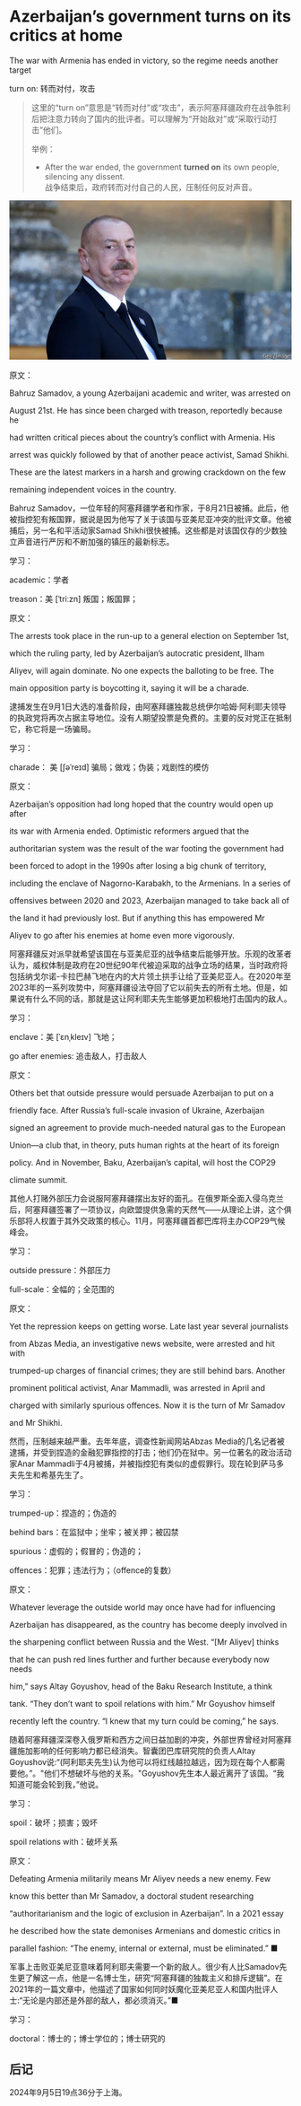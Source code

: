 # Azerbaijan’s government turns on its critics at home

The war with Armenia has ended in victory, so the regime needs another target

turn on: 转而对付，攻击

>这里的“turn on”意思是“转而对付”或“攻击”，表示阿塞拜疆政府在战争胜利后把注意力转向了国内的批评者。可以理解为“开始敌对”或“采取行动打击”他们。
>
>举例：  
>- After the war ended, the government **turned on** its own people, silencing any dissent.  
>战争结束后，政府转而对付自己的人民，压制任何反对声音。

![image-20240905192440245](./assets/image-20240905192440245.png)

原文：

Bahruz Samadov, a young Azerbaijani academic and writer, was arrested on

August 21st. He has since been charged with treason, reportedly because he

had written critical pieces about the country’s conflict with Armenia. His

arrest was quickly followed by that of another peace activist, Samad Shikhi.

These are the latest markers in a harsh and growing crackdown on the few

remaining independent voices in the country.

Bahruz Samadov，一位年轻的阿塞拜疆学者和作家，于8月21日被捕。此后，他被指控犯有叛国罪，据说是因为他写了关于该国与亚美尼亚冲突的批评文章。他被捕后，另一名和平活动家Samad Shikhi很快被捕。这些都是对该国仅存的少数独立声音进行严厉和不断加强的镇压的最新标志。

学习：

academic：学者

treason：美 [ˈtriːzn] 叛国；叛国罪；

原文：

The arrests took place in the run-up to a general election on September 1st,

which the ruling party, led by Azerbaijan’s autocratic president, Ilham

Aliyev, will again dominate. No one expects the balloting to be free. The

main opposition party is boycotting it, saying it will be a charade.

逮捕发生在9月1日大选的准备阶段，由阿塞拜疆独裁总统伊尔哈姆·阿利耶夫领导的执政党将再次占据主导地位。没有人期望投票是免费的。主要的反对党正在抵制它，称它将是一场骗局。

学习：

charade： 美 [ʃəˈreɪd] 骗局；做戏；伪装；戏剧性的模仿

原文：

Azerbaijan’s opposition had long hoped that the country would open up after

its war with Armenia ended. Optimistic reformers argued that the

authoritarian system was the result of the war footing the government had

been forced to adopt in the 1990s after losing a big chunk of territory,

including the enclave of Nagorno-Karabakh, to the Armenians. In a series of

offensives between 2020 and 2023, Azerbaijan managed to take back all of

the land it had previously lost. But if anything this has empowered Mr

Aliyev to go after his enemies at home even more vigorously.

阿塞拜疆反对派早就希望该国在与亚美尼亚的战争结束后能够开放。乐观的改革者认为，威权体制是政府在20世纪90年代被迫采取的战争立场的结果，当时政府将包括纳戈尔诺-卡拉巴赫飞地在内的大片领土拱手让给了亚美尼亚人。在2020年至2023年的一系列攻势中，阿塞拜疆设法夺回了它以前失去的所有土地。但是，如果说有什么不同的话，那就是这让阿利耶夫先生能够更加积极地打击国内的敌人。

学习：

enclave：美 [ˈɛnˌkleɪv] 飞地；

go after enemies: 追击敌人，打击敌人

原文：

Others bet that outside pressure would persuade Azerbaijan to put on a

friendly face. After Russia’s full-scale invasion of Ukraine, Azerbaijan

signed an agreement to provide much-needed natural gas to the European

Union—a club that, in theory, puts human rights at the heart of its foreign

policy. And in November, Baku, Azerbaijan’s capital, will host the COP29

climate summit.

其他人打赌外部压力会说服阿塞拜疆摆出友好的面孔。在俄罗斯全面入侵乌克兰后，阿塞拜疆签署了一项协议，向欧盟提供急需的天然气——从理论上讲，这个俱乐部将人权置于其外交政策的核心。11月，阿塞拜疆首都巴库将主办COP29气候峰会。

学习：

outside pressure：外部压力

full-scale：全幅的；全范围的          

原文：

Yet the repression keeps on getting worse. Late last year several journalists

from Abzas Media, an investigative news website, were arrested and hit with

trumped-up charges of financial crimes; they are still behind bars. Another

prominent political activist, Anar Mammadli, was arrested in April and

charged with similarly spurious offences. Now it is the turn of Mr Samadov

and Mr Shikhi.

然而，压制越来越严重。去年年底，调查性新闻网站Abzas Media的几名记者被逮捕，并受到捏造的金融犯罪指控的打击；他们仍在狱中。另一位著名的政治活动家Anar Mammadli于4月被捕，并被指控犯有类似的虚假罪行。现在轮到萨马多夫先生和希基先生了。

学习：

trumped-up：捏造的；伪造的          

behind bars：在监狱中；坐牢；被关押；被囚禁          

spurious：虚假的；假冒的；伪造的；

offences：犯罪；违法行为；（offence的复数）

原文：

Whatever leverage the outside world may once have had for influencing

Azerbaijan has disappeared, as the country has become deeply involved in

the sharpening conflict between Russia and the West. “[Mr Aliyev] thinks

that he can push red lines further and further because everybody now needs

him,” says Altay Goyushov, head of the Baku Research Institute, a think

tank. “They don’t want to spoil relations with him.” Mr Goyushov himself

recently left the country. “I knew that my turn could be coming,” he says.

随着阿塞拜疆深深卷入俄罗斯和西方之间日益加剧的冲突，外部世界曾经对阿塞拜疆施加影响的任何影响力都已经消失。智囊团巴库研究院的负责人Altay Goyushov说:“(阿利耶夫先生)认为他可以将红线越拉越远，因为现在每个人都需要他。”。"他们不想破坏与他的关系。"Goyushov先生本人最近离开了该国。“我知道可能会轮到我，”他说。

学习：

spoil：破坏；损害；毁坏

spoil relations with：破坏关系

原文：

Defeating Armenia militarily means Mr Aliyev needs a new enemy. Few

know this better than Mr Samadov, a doctoral student researching

“authoritarianism and the logic of exclusion in Azerbaijan”. In a 2021 essay

he described how the state demonises Armenians and domestic critics in

parallel fashion: “The enemy, internal or external, must be eliminated.” ■

军事上击败亚美尼亚意味着阿利耶夫需要一个新的敌人。很少有人比Samadov先生更了解这一点，他是一名博士生，研究“阿塞拜疆的独裁主义和排斥逻辑”。在2021年的一篇文章中，他描述了国家如何同时妖魔化亚美尼亚人和国内批评人士:“无论是内部还是外部的敌人，都必须消灭。”■

学习：

doctoral：博士的；博士学位的；博士研究的          



## 后记

2024年9月5日19点36分于上海。

